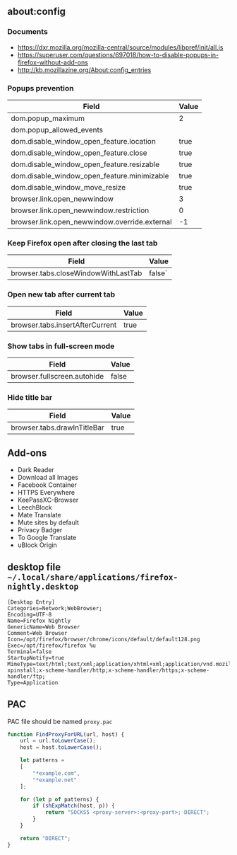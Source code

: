 ## about:config

### Documents

- https://dxr.mozilla.org/mozilla-central/source/modules/libpref/init/all.js
- https://superuser.com/questions/697018/how-to-disable-popups-in-firefox-without-add-ons
- http://kb.mozillazine.org/About:config_entries

### Popups prevention

| Field                                         | Value |
| --------------------------------------------- | ----- |
| dom.popup_maximum                             |     2 |
| dom.popup_allowed_events                      |       |
| dom.disable_window_open_feature.location      |  true |
| dom.disable_window_open_feature.close         |  true |
| dom.disable_window_open_feature.resizable     |  true |
| dom.disable_window_open_feature.minimizable   |  true |
| dom.disable_window_move_resize                |  true |
| browser.link.open_newwindow                   |     3 |
| browser.link.open_newwindow.restriction       |     0 |
| browser.link.open_newwindow.override.external |    -1 |

### Keep Firefox open after closing the last tab

| Field                                         | Value |
| --------------------------------------------- | ----- |
| browser.tabs.closeWindowWithLastTab           | false`|

### Open new tab after current tab

| Field                                         | Value |
| --------------------------------------------- | ----- |
| browser.tabs.insertAfterCurrent               |  true |

### Show tabs in full-screen mode

| Field                                         | Value |
| --------------------------------------------- | ----- |
| browser.fullscreen.autohide                   | false |

### Hide title bar

| Field                                         | Value |
| --------------------------------------------- | ----- |
| browser.tabs.drawInTitleBar                   |  true |

## Add-ons

- Dark Reader
- Download all Images
- Facebook Container
- HTTPS Everywhere
- KeePassXC-Browser
- LeechBlock
- Mate Translate
- Mute sites by default
- Privacy Badger
- To Google Translate
- uBlock Origin

## desktop file `~/.local/share/applications/firefox-nightly.desktop`

```
[Desktop Entry]
Categories=Network;WebBrowser;
Encoding=UTF-8
Name=Firefox Nightly
GenericName=Web Browser
Comment=Web Browser
Icon=/opt/firefox/browser/chrome/icons/default/default128.png
Exec=/opt/firefox/firefox %u
Terminal=false
StartupNotify=true
MimeType=text/html;text/xml;application/xhtml+xml;application/vnd.mozilla.xul+xml;text/mml;application/x-xpinstall;x-scheme-handler/http;x-scheme-handler/https;x-scheme-handler/ftp;
Type=Application
```

## PAC

PAC file should be named `proxy.pac`

```js
function FindProxyForURL(url, host) {
    url = url.toLowerCase();
    host = host.toLowerCase();

    let patterns =
    [
        "*example.com",
        "*example.net"
    ];

    for (let p of patterns) {
        if (shExpMatch(host, p)) {
            return "SOCKS5 <proxy-server>:<proxy-port>; DIRECT";
        }
    }

    return "DIRECT";
}
```
